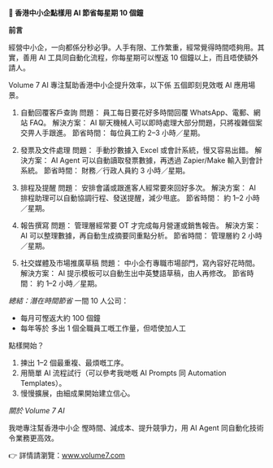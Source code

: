**📘 香港中小企點樣用 AI 節省每星期 10 個鐘**

**前言**

經營中小企，一向都係分秒必爭。人手有限、工作繁重，經常覺得時間唔夠用。其實，善用 AI 工具同自動化流程，你每星期可以慳返 10 個鐘以上，而且唔使額外請人。

Volume 7 AI 專注幫助香港中小企提升效率，以下係 五個即刻見效嘅 AI 應用場景。

1. 自動回覆客戶查詢
問題： 員工每日要花好多時間回覆 WhatsApp、電郵、網站 FAQ。
解決方案： AI 聊天機械人可以即時處理大部分問題，只將複雜個案交畀人手跟進。
節省時間： 每位員工約 2–3 小時／星期。

2. 發票及文件處理
問題： 手動抄數據入 Excel 或會計系統，慢又容易出錯。
解決方案： AI Agent 可以自動讀取發票數據，再透過 Zapier/Make 輸入到會計系統。
節省時間： 財務／行政人員約 3 小時／星期。

3. 排程及提醒
問題： 安排會議或跟進客人經常要來回好多次。
解決方案： AI 排程助理可以自動協調行程、發送提醒，減少甩底。
節省時間： 約 1–2 小時／星期。

4. 報告撰寫
問題： 管理層經常要 OT 才完成每月營運或銷售報告。
解決方案： AI 可以整理數據，再自動生成摘要同重點分析。
節省時間： 管理層約 2 小時／星期。

5. 社交媒體及市場推廣草稿
問題： 中小企冇專職市場部門，寫內容好花時間。
解決方案： AI 提示模板可以自動生出中英雙語草稿，由人再修改。
節省時間： 約 1–2 小時／星期。

*總結：潛在時間節省*
一間 10 人公司：
- 每月可慳返大約 100 個鐘
- 每年等於 多出 1 個全職員工嘅工作量，但唔使加人工

點樣開始？
1. 揀出 1–2 個最重複、最煩嘅工序。
2. 用簡單 AI 流程試行（可以參考我哋嘅 AI Prompts 同 Automation Templates）。
3. 慢慢擴展，由細成果開始建立信心。


*關於 Volume 7 AI*

我哋專注幫香港中小企 慳時間、減成本、提升競爭力，用 AI Agent 同自動化技術令業務更高效。

👉 詳情請瀏覽：www.volume7.com

